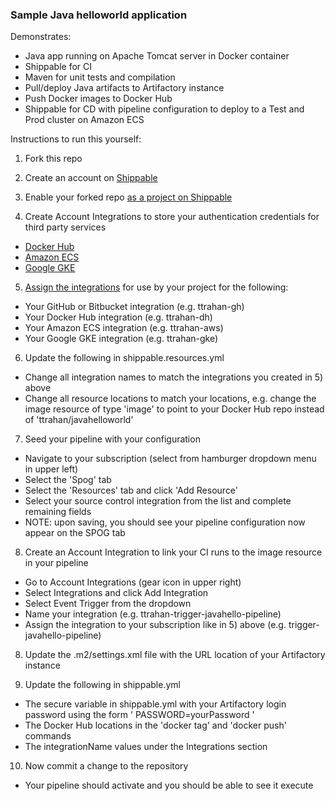 ### Sample Java helloworld application

Demonstrates:
* Java app running on Apache Tomcat server in Docker container
* Shippable for CI
* Maven for unit tests and compilation
* Pull/deploy Java artifacts to Artifactory instance
* Push Docker images to Docker Hub
* Shippable for CD with pipeline configuration to deploy to a Test and
Prod cluster on Amazon ECS

Instructions to run this yourself:

1. Fork this repo

2. Create an account on [Shippable](http://www.shippable.com)

3. Enable your forked repo [as a project on Shippable](http://docs.shippable.com/gs_ci_sample/#enable-a-project)

4. Create Account Integrations to store your authentication credentials for third
party services
  * [Docker Hub](http://docs.shippable.com/int_docker_registries/#docker-hub)
  * [Amazon ECS](http://docs.shippable.com/int_container_services/#amazon-ec2-container-service-using-account-keys)
  * [Google GKE](http://docs.shippable.com/int_container_services/#google-container-engine-gke)

5. [Assign the integrations](http://docs.shippable.com/ci_subscriptions/#integrations)
 for use by your project for the following:
  * Your GitHub or Bitbucket integration (e.g. ttrahan-gh)
  * Your Docker Hub integration (e.g. ttrahan-dh)
  * Your Amazon ECS integration (e.g. ttrahan-aws)
  * Your Google GKE integration (e.g. ttrahan-gke)

6. Update the following in shippable.resources.yml
  * Change all integration names to match the integrations you created in 5) above
  * Change all resource locations to match your locations, e.g. change the image
  resource of type 'image' to point to your Docker Hub repo instead of 'ttrahan/javahelloworld'

7. Seed your pipeline with your configuration
  * Navigate to your subscription (select from hamburger dropdown menu in upper left)
  * Select the 'Spog' tab
  * Select the 'Resources' tab and click 'Add Resource'
  * Select your source control integration from the list and complete remaining fields
  * NOTE: upon saving, you should see your pipeline configuration now appear on the SPOG tab

8. Create an Account Integration to link your CI runs to the image resource in
your pipeline
  * Go to Account Integrations (gear icon in upper right)
  * Select Integrations and click Add Integration
  * Select Event Trigger from the dropdown
  * Name your integration (e.g. ttrahan-trigger-javahello-pipeline)
  * Assign the integration to your subscription like in 5) above (e.g. trigger-
    javahello-pipeline)

8. Update the .m2/settings.xml file with the URL location of your Artifactory instance

9. Update the following in shippable.yml
  * The secure variable in shippable.yml with your Artifactory login password using
  the form ' PASSWORD=yourPassword '
  * The Docker Hub locations in the 'docker tag' and 'docker push' commands
  * The integrationName values under the Integrations section

10. Now commit a change to the repository
  * Your pipeline should activate and you should be able to see it execute
